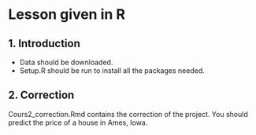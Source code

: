 # Lesson given in R 

## 1. Introduction
- Data should be downloaded. 
- Setup.R should be run to install all the packages needed.

## 2. Correction 
Cours2_correction.Rmd contains the correction of the project. 
You should predict the price of a house in Ames, Iowa.
